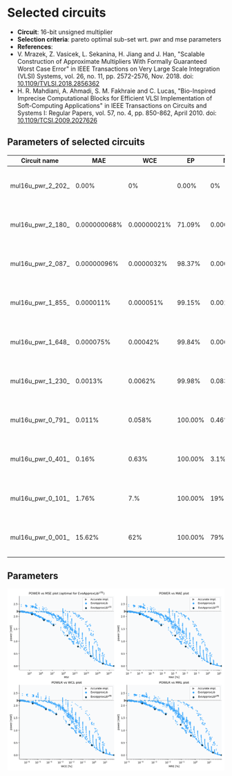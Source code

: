 
Selected circuits
===================
 - **Circuit**: 16-bit unsigned multiplier
 - **Selection criteria**: pareto optimal sub-set wrt. pwr and mse parameters
 - **References**: 
  - V. Mrazek, Z. Vasicek, L. Sekanina, H. Jiang and J. Han, "Scalable Construction of Approximate Multipliers With Formally Guaranteed Worst Case Error" in IEEE Transactions on Very Large Scale Integration (VLSI) Systems, vol. 26, no. 11, pp. 2572-2576, Nov. 2018. doi: [10.1109/TVLSI.2018.2856362](https://dx.doi.org/10.1109/TVLSI.2018.2856362)
  - H. R. Mahdiani, A. Ahmadi, S. M. Fakhraie and C. Lucas, "Bio-Inspired Imprecise Computational Blocks for Efficient VLSI Implementation of Soft-Computing Applications" in IEEE Transactions on Circuits and Systems I: Regular Papers, vol. 57, no. 4, pp. 850-862, April 2010. doi: [10.1109/TCSI.2009.2027626](https://dx.doi.org/10.1109/TCSI.2009.2027626)


Parameters of selected circuits
----------------------------

| Circuit name | MAE | WCE | EP | MRE | MSE | Download |
| --- |  --- | --- | --- | --- | --- | --- | 
| mul16u_pwr_2_202_ | 0.00% | 0% | 0.00% | 0% | 0.00 |  [[Verilog generic](mul16u_pwr_2_202__gen.v)] [[Verilog PDK45](mul16u_pwr_2_202__pdk45.v)]  [[C](mul16u_pwr_2_202_.c)] |
| mul16u_pwr_2_180_ | 0.000000068% | 0.00000021% | 71.09% | 0.0000097% | 16.20 |  [[Verilog generic](mul16u_pwr_2_180__gen.v)] [[Verilog PDK45](mul16u_pwr_2_180__pdk45.v)]  [[C](mul16u_pwr_2_180_.c)] |
| mul16u_pwr_2_087_ | 0.00000096% | 0.0000032% | 98.37% | 0.00013% | 2580.90 |  [[Verilog generic](mul16u_pwr_2_087__gen.v)] [[Verilog PDK45](mul16u_pwr_2_087__pdk45.v)]  [[C](mul16u_pwr_2_087_.c)] |
| mul16u_pwr_1_855_ | 0.000011% | 0.000051% | 99.15% | 0.0011% | 329216.20 |  [[Verilog generic](mul16u_pwr_1_855__gen.v)] [[Verilog PDK45](mul16u_pwr_1_855__pdk45.v)]  [[C](mul16u_pwr_1_855_.c)] |
| mul16u_pwr_1_648_ | 0.000075% | 0.00042% | 99.84% | 0.0067% | 16238253.70 |  [[Verilog generic](mul16u_pwr_1_648__gen.v)] [[Verilog PDK45](mul16u_pwr_1_648__pdk45.v)]  [[C](mul16u_pwr_1_648_.c)] |
| mul16u_pwr_1_230_ | 0.0013% | 0.0062% | 99.98% | 0.083% | 4437957437.70 |  [[Verilog generic](mul16u_pwr_1_230__gen.v)] [[Verilog PDK45](mul16u_pwr_1_230__pdk45.v)]  [[C](mul16u_pwr_1_230_.c)] |
| mul16u_pwr_0_791_ | 0.011% | 0.058% | 100.00% | 0.46% | 328180491091.50 |  [[Verilog generic](mul16u_pwr_0_791__gen.v)] [[Verilog PDK45](mul16u_pwr_0_791__pdk45.v)]  [[C](mul16u_pwr_0_791_.c)] |
| mul16u_pwr_0_401_ | 0.16% | 0.63% | 100.00% | 3.1% | 55158890788827.66 |  [[Verilog generic](mul16u_pwr_0_401__gen.v)] [[Verilog PDK45](mul16u_pwr_0_401__pdk45.v)]  [[C](mul16u_pwr_0_401_.c)] |
| mul16u_pwr_0_101_ | 1.76% | 7.% | 100.00% | 19% | 7390901511167588.00 |  [[Verilog generic](mul16u_pwr_0_101__gen.v)] [[Verilog PDK45](mul16u_pwr_0_101__pdk45.v)]  [[C](mul16u_pwr_0_101_.c)] |
| mul16u_pwr_0_001_ | 15.62% | 62% | 100.00% | 79% | 716517399973760768.00 |  [[Verilog generic](mul16u_pwr_0_001__gen.v)] [[Verilog PDK45](mul16u_pwr_0_001__pdk45.v)]  [[C](mul16u_pwr_0_001_.c)] |
    
Parameters
--------------
![Parameters figure](fig.png)
             